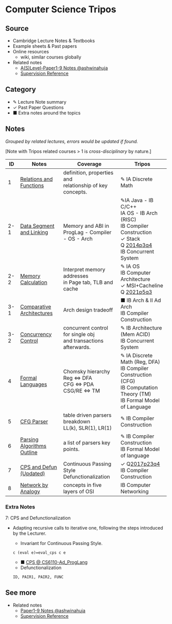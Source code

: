 # Computer Science Tripos

## Source

- Cambridge Lecture Notes & Textbooks
- Example sheets & Past papers
- Online resources
  - wiki, similar courses globally
- Related notes
  - [A(S)Level-Paper1-9 Notes @ashwinahuja](https://github.com/ashwinahuja/Cambridge-Computer-Science-Tripos-Notes)
  - [Supervision Reference](./Supervision_Reference.md)

## Category

- ✎ Lecture Note summary
- ✓ Past Paper Questions
- ■ Extra notes around the topics

## Notes

*Grouped by related lectures, errors would be updated if found.*

[Note with Tripos related courses > 1 is *cross-disciplinary* by nature.]

| ID  | Notes                                                              | Coverage                                                              | Tripos                                                                                                                                                                                              |
| --- | ------------------------------------------------------------------ | --------------------------------------------------------------------- | --------------------------------------------------------------------------------------------------------------------------------------------------------------------------------------------------- |
| 1   | [Relations and Functions](./Note/Relation_Function.pdf)               | definition, properties and<br />relationship of key concepts.         | ✎ IA Discrete Math                                                                                                                                                                                 |
| 2-1 | [Data Segment and Linking](./Note/Data%20Segment%20and%20Linking.pdf) | <br />Memory and ABI in<br />ProgLag - Compiler - OS - Arch           | ✎IA Java - IB C/C++<br />IA OS - IB Arch (RISC)<br />IB Compiler Construction<br />✓ Stack Q [2014p3q4](https://www.cl.cam.ac.uk/teaching/exams/pastpapers/y2014p3q4.pdf)<br />IB Concurrent System |
| 2-2 | [Memory Calculation](./Note/Memory%20Calculation.pdf)                 | Interpret memory addresses<br />in Page tab, TLB and cache            | ✎ IA OS<br />IB Computer Architecture<br />✓ MSI+Cacheline Q [2021p5q3](https://www.cl.cam.ac.uk/teaching/exams/pastpapers/y2021p5q3.pdf)                                                           |
| 3-1 | [Comparative Architectures](./Note/Comparative%20Architectures.pdf)   | Arch design tradeoff                                                  | ■ IB Arch & II Ad Arch<br />IB Compiler Construction                                                                                                                                               |
| 3-2 | [Concurrency Control](./Note/Concurrency%20Control.pdf)               | concurrent control for single obj<br /> and transactions afterwards. | ✎ IB Architecture (Mem ACID)<br />IB Concurrent System                                                                                                                                             |
| 4   | [Formal Languages](./Note/Formal%20Languages.pdf)                     | Chomsky hierarchy<br />Reg ⇔ DFA<br />CFG ⇔ PDA<br />CSG/RE ⇔ TM  | ✎ IA Discrete Math (Reg, DFA)<br />IB Compiler Construction (CFG)<br />IB Computation Theory (TM)<br />IB Formal Model of Language                                                                 |
| 5   | [CFG Parser](./Note/Parsing.pdf)                                      | table driven parsers breakdown<br />LL(k), SLR(1), LR(1)              | ✎ IB Compiler Construction                                                                                                                                                                         |
| 6   | [Parsing Algorithms Outline](./Note/Parsing%20outline.pdf)            | a list of parsers key points.                                         | ✎ IB Compiler Construction<br />IB Formal Model of language                                                                                                                                        |
| 7   | [CPS and Defun (Updated)](./Note/CPS-Defun-y2017p3q4.pdf)             | Continuous Passing Style<br />Defunctionalization                     | ✓ Q[2017p23q4](https://www.cl.cam.ac.uk/teaching/exams/pastpapers/y2017p23q4.pdf) <br />IB Compiler Construction                                                                                     |
| 8   | [Network by Analogy](./Note/Network%20by%20Analogy.pdf)               | concepts in five layers of OSI                                        | IB Computer Networking                                                                                                                                                                              |

### Extra Notes

7: CPS and Defunctionalization

- Adapting recursive calls to iterative one, following the steps introduced by the Lecturer.

  - Invariant for Continuous Passing Style.

  ```
  c (eval e)=eval_cps c e
  ```

  - ■ [CPS @ CS6110-Ad_ProgLang](./Ref/IBCompiler/CPS.pdf)
  - Defunctionalization

  ```
  ID, PAIR1, PAIR2, FUNC
  ```

## See more

- Related notes
  - [Paper1-9 Notes @ashwinahuja](https://github.com/ashwinahuja/Cambridge-Computer-Science-Tripos-Notes)
  - [Supervision Reference](./Supervision_Reference.md)
